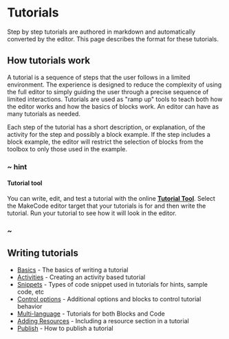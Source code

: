 # Tutorials

Step by step tutorials are authored in markdown and automatically converted by the editor. This page describes the format for these tutorials.

## How tutorials work

A tutorial is a sequence of steps that the user follows in a limited environment. The experience is designed to reduce the complexity of using the full editor to simply guiding the user through a precise sequence of limited interactions. Tutorials are used as "ramp up" tools to teach both how the editor works and how the basics of blocks work. An editor can have as many tutorials as needed.

Each step of the tutorial has a short description, or explanation, of the activity for the step and
possibly a block example. If the step includes a block example, the editor will restrict the selection of blocks from the toolbox to only those used in the example.

### ~ hint

#### Tutorial tool

You can write, edit, and test a tutorial with the online [**Tutorial Tool**](https://makecode.com/tutorial-tool). Select the MakeCode editor target that your tutorials is for and then write the tutorial. Run your tutorial to see how it will look in the editor.

### ~

## Writing tutorials

* [Basics](/writing-docs/tutorials/basics) - The basics of writing a tutorial
* [Activities](/writing-docs/tutorials/activities) - Creating an activity based tutorial
* [Snippets](/writing-docs/snippets) - Types of code snippet used in tutorials for hints, sample code, etc
* [Control options](/writing-docs/tutorials/control-options) - Additional options and blocks to control tutorial behavior
* [Multi-language](/writing-docs/tutorials/multi-lang) - Tutorials for both Blocks and Code
* [Adding Resources](/writing-docs/tutorials/resources) - Including a resource section in a tutorial
* [Publish](/writing-docs/tutorials/publish) - How to publish a tutorial
